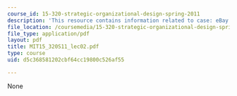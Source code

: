 ```yaml
---
course_id: 15-320-strategic-organizational-design-spring-2011
description: 'This resource contains information related to case: eBay.'
file_location: /coursemedia/15-320-strategic-organizational-design-spring-2011/d5c368581202cbf64cc19800c526af55_MIT15_320S11_lec02.pdf
file_type: application/pdf
layout: pdf
title: MIT15_320S11_lec02.pdf
type: course
uid: d5c368581202cbf64cc19800c526af55

---
```

None